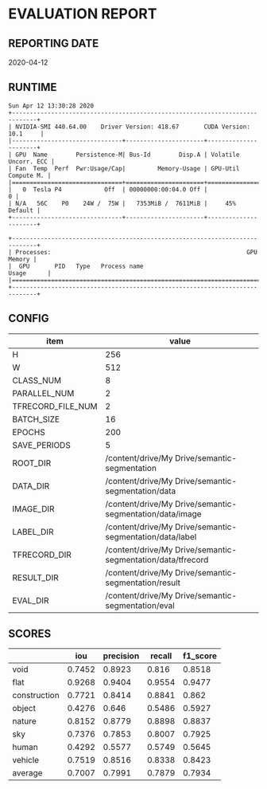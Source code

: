 
# EVALUATION REPORT

## REPORTING DATE
2020-04-12

## RUNTIME
```
Sun Apr 12 13:30:28 2020       
+-----------------------------------------------------------------------------+
| NVIDIA-SMI 440.64.00    Driver Version: 418.67       CUDA Version: 10.1     |
|-------------------------------+----------------------+----------------------+
| GPU  Name        Persistence-M| Bus-Id        Disp.A | Volatile Uncorr. ECC |
| Fan  Temp  Perf  Pwr:Usage/Cap|         Memory-Usage | GPU-Util  Compute M. |
|===============================+======================+======================|
|   0  Tesla P4            Off  | 00000000:00:04.0 Off |                    0 |
| N/A   56C    P0    24W /  75W |   7353MiB /  7611MiB |     45%      Default |
+-------------------------------+----------------------+----------------------+
                                                                               
+-----------------------------------------------------------------------------+
| Processes:                                                       GPU Memory |
|  GPU       PID   Type   Process name                             Usage      |
|=============================================================================|
+-----------------------------------------------------------------------------+

```

## CONFIG
|item|value|
|-|-|
|H|256|
|W|512|
|CLASS_NUM|8|
|PARALLEL_NUM|2|
|TFRECORD_FILE_NUM|2|
|BATCH_SIZE|16|
|EPOCHS|200|
|SAVE_PERIODS|5|
|ROOT_DIR|/content/drive/My Drive/semantic-segmentation|
|DATA_DIR|/content/drive/My Drive/semantic-segmentation/data|
|IMAGE_DIR|/content/drive/My Drive/semantic-segmentation/data/image|
|LABEL_DIR|/content/drive/My Drive/semantic-segmentation/data/label|
|TFRECORD_DIR|/content/drive/My Drive/semantic-segmentation/data/tfrecord|
|RESULT_DIR|/content/drive/My Drive/semantic-segmentation/result|
|EVAL_DIR|/content/drive/My Drive/semantic-segmentation/eval|

## SCORES
||iou|precision|recall|f1_score|
|-|-|-|-|-
|void|0.7452|0.8923|0.816|0.8518|
|flat|0.9268|0.9404|0.9554|0.9477|
|construction|0.7721|0.8414|0.8841|0.862|
|object|0.4276|0.646|0.5486|0.5927|
|nature|0.8152|0.8779|0.8898|0.8837|
|sky|0.7376|0.7853|0.8007|0.7925|
|human|0.4292|0.5577|0.5749|0.5645|
|vehicle|0.7519|0.8516|0.8338|0.8423|
|average|0.7007|0.7991|0.7879|0.7934|
